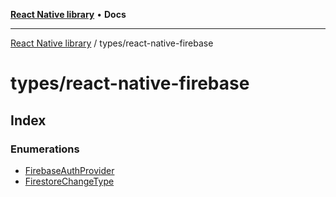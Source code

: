 [**React Native library**](../../index.md) • **Docs**

***

[React Native library](../../modules.md) / types/react-native-firebase

# types/react-native-firebase

## Index

### Enumerations

- [FirebaseAuthProvider](enumerations/FirebaseAuthProvider.md)
- [FirestoreChangeType](enumerations/FirestoreChangeType.md)
